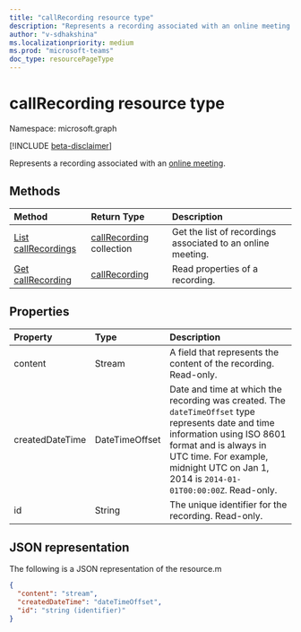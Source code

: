 ```yaml
---
title: "callRecording resource type"
description: "Represents a recording associated with an online meeting."
author: "v-sdhakshina"
ms.localizationpriority: medium
ms.prod: "microsoft-teams"
doc_type: resourcePageType
---
```


# callRecording resource type

Namespace: microsoft.graph

[!INCLUDE [beta-disclaimer](../../includes/beta-disclaimer.md)]

Represents a recording associated with an [online meeting](onlinemeeting.md).

## Methods

|  Method       |  Return Type  | Description|
|:---------------|:--------|:----------|
|[List callRecordings](../api/onlinemeeting-list-recordings.md) | [callRecording](callrecording.md) collection | Get the list of recordings associated to an online meeting.| 
|[Get callRecording](../api/callrecording-get.md) | [callRecording](callrecording.md) | Read properties of a recording.|

## Properties

| Property   | Type |Description|
|:---------------|:--------|:----------|
| content| Stream| A field that represents the content of the recording. Read-only.|
| createdDateTime| DateTimeOffset|  Date and time at which the recording was created. The `dateTimeOffset` type represents date and time information using ISO 8601 format and is always in UTC time. For example, midnight UTC on Jan 1, 2014 is `2014-01-01T00:00:00Z`. Read-only.|
| id| String| The unique identifier for the recording. Read-only.|

## JSON representation

The following is a JSON representation of the resource.m

```json
{
  "content": "stream",
  "createdDateTime": "dateTimeOffset",  
  "id": "string (identifier)"
}
```
